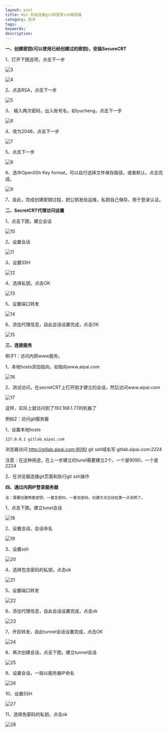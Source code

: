 ```yaml
---
layout: post
title: Win 系统连接git和登录ssh服务器
category: 技术
tags: 
keywords: 
description: 
---
```


**一、创建密钥(可以使用已经创建过的密钥)，安装SecureCRT**

1、打开下图选项，点击下一步

![3](/public/img/gitlab_3.png)

![4](/public/img/gitlab_4.png)

2、点击RSA，点击下一步

![5](/public/img/gitlab_5.png)

3、 输入两次密码，出入账号名，如lyucheng，点击下一步

![6](/public/img/gitlab_6.png)

4、改为2048，点击下一步

![7](/public/img/gitlab_7.png)

5、点击下一步

![8](/public/img/gitlab_8.png)

6、选中OpenSSh Key format，可以自行选择文件保存路径，或者默认，点击完成。

![9](/public/img/gitlab_9.png)

7、自此，完成创建密钥过程，把公钥发给运维，私钥自己保存，用于登录认证。


**二、SecretCRT代理访问设置**

1、点击下图，建立会话

![10](/public/img/gitlab_10.png)

2、设置会话

![11](/public/img/gitlab_11.png)

3、设置SSH

![12](/public/img/gitlab_12.png)

4、选择私钥，点击OK

![13](/public/img/gitlab_13.png)

5、设置端口转发

![14](/public/img/gitlab_14.png)

6、添加代理信息，自此会话设置完成，点击OK

![15](/public/img/gitlab_15.png)


**三、连接服务**

例子1：访问内网www服务。

1、本地hosts添加指向，如指向www.aipai.com

![16](/public/img/gitlab_16.png)

2、测试访问，在secretCRT上打开刚才建立的会话，然后访问www.aipai.com

![17](/public/img/gitlab_17.png)

这样，实际上就访问到了192.168.1.77的机器了

例如2：访问git服务器

1、设置本地hosts

	127.0.0.1 gitlab.aipai.com

浏览器访问 http://gitlab.aipai.com:9090
git ssh域名写 gitlab.aipai.com:2224

注意：在这种用途，在上一步建立的tunel需要建立2个，一个是9090，一个是2224

2、在浏览器连接git页面和执行git ssh操作


**四、通过内网IP登录服务器**

`注：需要创建两套密钥，一套含密码，一套无密码，创建方式已经在第一点说明了。`

1、点击下图，建立tunel会话

![18](/public/img/gitlab_18.png)

2、设置会话，会话命名

![19](/public/img/gitlab_19.png)

3、设置ssh

![20](/public/img/gitlab_20.png)

4、选择包含密码的私钥，点击ok

![21](/public/img/gitlab_21.png)

5、设置端口转发

![22](/public/img/gitlab_22.png)

6、添加代理信息，自此会话设置完成，点击ok

![23](/public/img/gitlab_23.png)

7、开启转发，自此tunnel会话设置完成，点击OK

![24](/public/img/gitlab_24.png)

8、再次创建会话，点击下图，建立tunnel会话

![25](/public/img/gitlab_25.png)

9、设置会话，一般以服务器IP命名

![26](/public/img/gitlab_26.png)

10、设置SSH

![27](/public/img/gitlab_27.png)

11、选择免密码的私钥，点击ok

![28](/public/img/gitlab_28.png)

